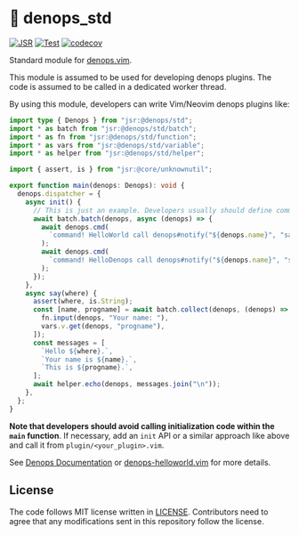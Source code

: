 # 🐜 denops_std

[![JSR](https://jsr.io/badges/@denops/std)](https://jsr.io/@denops/std)
[![Test](https://github.com/vim-denops/deno-denops-std/actions/workflows/test.yml/badge.svg)](https://github.com/vim-denops/deno-denops-std/actions/workflows/test.yml)
[![codecov](https://codecov.io/github/vim-denops/deno-denops-std/branch/main/graph/badge.svg?token=RKAZMUQ3D9)](https://codecov.io/github/vim-denops/deno-denops-std)

Standard module for [denops.vim].

This module is assumed to be used for developing denops plugins. The code is
assumed to be called in a dedicated worker thread.

By using this module, developers can write Vim/Neovim denops plugins like:

```typescript
import type { Denops } from "jsr:@denops/std";
import * as batch from "jsr:@denops/std/batch";
import * as fn from "jsr:@denops/std/function";
import * as vars from "jsr:@denops/std/variable";
import * as helper from "jsr:@denops/std/helper";

import { assert, is } from "jsr:@core/unknownutil";

export function main(denops: Denops): void {
  denops.dispatcher = {
    async init() {
      // This is just an example. Developers usually should define commands directly in Vim script.
      await batch.batch(denops, async (denops) => {
        await denops.cmd(
          `command! HelloWorld call denops#notify("${denops.name}", "say", ["World"])`,
        );
        await denops.cmd(
          `command! HelloDenops call denops#notify("${denops.name}", "say", ["Denops"])`,
        );
      });
    },
    async say(where) {
      assert(where, is.String);
      const [name, progname] = await batch.collect(denops, (denops) => [
        fn.input(denops, "Your name: "),
        vars.v.get(denops, "progname"),
      ]);
      const messages = [
        `Hello ${where}.`,
        `Your name is ${name}.`,
        `This is ${progname}.`,
      ];
      await helper.echo(denops, messages.join("\n"));
    },
  };
}
```

**Note that developers should avoid calling initialization code within the
`main` function**. If necessary, add an `init` API or a similar approach like
above and call it from `plugin/<your_plugin>.vim`.

See [Denops Documentation] or [denops-helloworld.vim] for more details.

[denops.vim]: https://github.com/vim-denops/denops.vim
[Denops Documentation]: https://vim-denops.github.io/denops-documentation
[denops-helloworld.vim]: https://github.com/vim-denops/denops-helloworld.vim

## License

The code follows MIT license written in [LICENSE](./LICENSE). Contributors need
to agree that any modifications sent in this repository follow the license.
